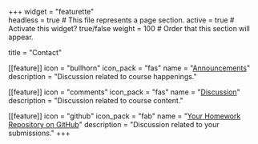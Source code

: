 +++
widget = "featurette"  
headless = true  # This file represents a page section.
active = true  # Activate this widget? true/false
weight = 100  # Order that this section will appear.

title = "Contact"

[[feature]]
  icon = "bullhorn"
  icon_pack = "fas"
  name = "[Announcements](https://github.com/COREdatasci/Announcements/issues)"
  description = "Discussion related to course happenings."
  
[[feature]]
  icon = "comments"
  icon_pack = "fas"
  name = "[Discussion](https://github.com/COREdatasci/Discussion/issues)"
  description = "Discussion related to course content."  
  
[[feature]]
  icon = "github"
  icon_pack = "fab"
  name = "[Your Homework Repository on GitHub](https://github.com/COREdatasci-hw)"
  description = "Discussion related to your submissions."
+++

